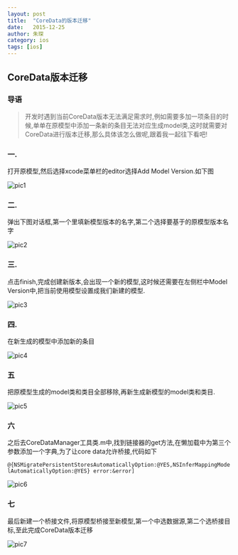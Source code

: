 ```yaml
---
layout: post
title:  "CoreData的版本迁移"
date:   2015-12-25
author: 朱琛
category: ios
tags: [ios]
---
```


## CoreData版本迁移

### 导语

<blockquote>开发时遇到当前CoreData版本无法满足需求时,例如需要多加一项条目的时候,单单在原模型中添加一条新的条目无法对应生成model类,这时就需要对CoreData进行版本迁移,那么具体该怎么做呢,跟着我一起往下看吧!</blockquote>

### 一.

打开原模型,然后选择xcode菜单栏的editor选择Add Model Version.如下图

![pic1](http://ww2.sinaimg.cn/large/876dbe4fgw1ezc1ziqqnmj20sv0jtjw4.jpg)

### 二.

弹出下图对话框,第一个里填新模型版本的名字,第二个选择要基于的原模型版本名字

![pic2](http://ww2.sinaimg.cn/large/876dbe4fgw1ezc3w1lxlfj20jx0brmxn.jpg)

### 三.

点击finish,完成创建新版本,会出现一个新的模型,这时候还需要在左侧栏中Model Version中,把当前使用模型设置成我们新建的模型.

![pic3](http://ww2.sinaimg.cn/large/876dbe4fgw1ezc3x6udugj210z0f0jwq.jpg)

### 四.

在新生成的模型中添加新的条目

![pic4](http://ww4.sinaimg.cn/large/876dbe4fgw1ezc3y18h21j20g00a2wf9.jpg)

### 五

把原模型生成的model类和类目全部移除,再新生成新模型的model类和类目.

![pic5](http://ww4.sinaimg.cn/large/876dbe4fgw1ezc3ysqtxnj20m50br0uh.jpg)

### 六

之后去CoreDataManager工具类.m中,找到链接器的get方法,在懒加载中为第三个参数添加一个字典,为了让core data允许桥接,代码如下

`
@{NSMigratePersistentStoresAutomaticallyOption:@YES,NSInferMappingModelAutomaticallyOption:@YES} error:&error]
`

![pic6](http://ww3.sinaimg.cn/large/876dbe4fgw1ezc40ggoluj20qk0fzait.jpg)

### 七

最后新建一个桥接文件,将原模型桥接至新模型,第一个中选数据源,第二个选桥接目标,至此完成CoreData版本迁移

![pic7](http://ww1.sinaimg.cn/large/876dbe4fgw1ezc42jf05uj20kq0dujta.jpg)


